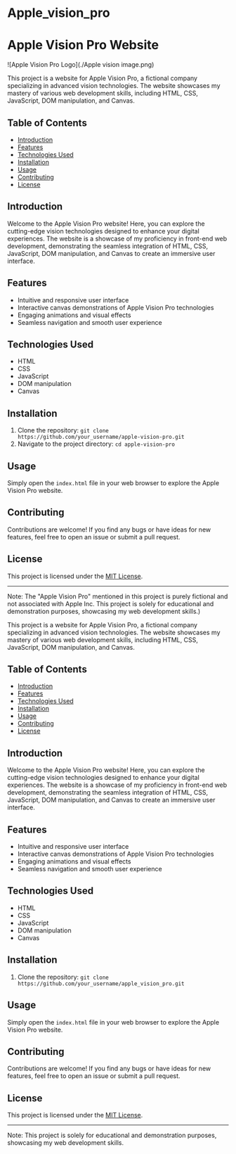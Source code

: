 # Apple_vision_pro
# Apple Vision Pro Website



![Apple Vision Pro Logo](./Apple vision image.png)

This project is a website for Apple Vision Pro, a fictional company specializing in advanced vision technologies. The website showcases my mastery of various web development skills, including HTML, CSS, JavaScript, DOM manipulation, and Canvas.

## Table of Contents
- [Introduction](#introduction)
- [Features](#features)
- [Technologies Used](#technologies-used)
- [Installation](#installation)
- [Usage](#usage)
- [Contributing](#contributing)
- [License](#license)

## Introduction
Welcome to the Apple Vision Pro website! Here, you can explore the cutting-edge vision technologies designed to enhance your digital experiences. The website is a showcase of my proficiency in front-end web development, demonstrating the seamless integration of HTML, CSS, JavaScript, DOM manipulation, and Canvas to create an immersive user interface.

## Features
- Intuitive and responsive user interface
- Interactive canvas demonstrations of Apple Vision Pro technologies
- Engaging animations and visual effects
- Seamless navigation and smooth user experience

## Technologies Used
- HTML
- CSS
- JavaScript
- DOM manipulation
- Canvas

## Installation
1. Clone the repository: `git clone https://github.com/your_username/apple-vision-pro.git`
2. Navigate to the project directory: `cd apple-vision-pro`

## Usage
Simply open the `index.html` file in your web browser to explore the Apple Vision Pro website.

## Contributing
Contributions are welcome! If you find any bugs or have ideas for new features, feel free to open an issue or submit a pull request.

## License
This project is licensed under the [MIT License](LICENSE).

---

Note: The "Apple Vision Pro" mentioned in this project is purely fictional and not associated with Apple Inc. This project is solely for educational and demonstration purposes, showcasing my web development skills.)

This project is a website for Apple Vision Pro, a fictional company specializing in advanced vision technologies. The website showcases my mastery of various web development skills, including HTML, CSS, JavaScript, DOM manipulation, and Canvas.

## Table of Contents
- [Introduction](#introduction)
- [Features](#features)
- [Technologies Used](#technologies-used)
- [Installation](#installation)
- [Usage](#usage)
- [Contributing](#contributing)
- [License](#license)

## Introduction
Welcome to the Apple Vision Pro website! Here, you can explore the cutting-edge vision technologies designed to enhance your digital experiences. The website is a showcase of my proficiency in front-end web development, demonstrating the seamless integration of HTML, CSS, JavaScript, DOM manipulation, and Canvas to create an immersive user interface.

## Features
- Intuitive and responsive user interface
- Interactive canvas demonstrations of Apple Vision Pro technologies
- Engaging animations and visual effects
- Seamless navigation and smooth user experience

## Technologies Used
- HTML
- CSS
- JavaScript
- DOM manipulation
- Canvas

## Installation
1. Clone the repository: `git clone https://github.com/your_username/apple_vision_pro.git`


## Usage
Simply open the `index.html` file in your web browser to explore the Apple Vision Pro website.

## Contributing
Contributions are welcome! If you find any bugs or have ideas for new features, feel free to open an issue or submit a pull request.

## License
This project is licensed under the [MIT License](LICENSE).

---

Note: This project is solely for educational and demonstration purposes, showcasing my web development skills.
